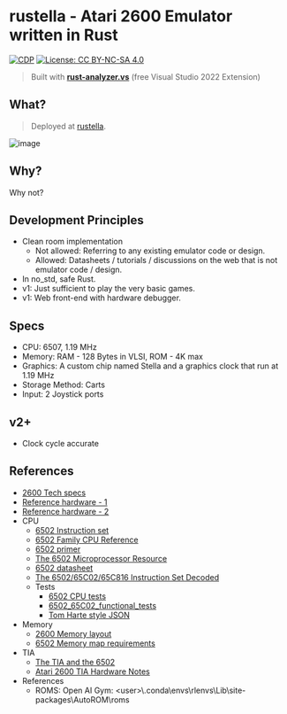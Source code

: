 # rustella - Atari 2600 Emulator written in Rust

[![CDP](https://github.com/unrenormalizable/rustella/actions/workflows/cdp.yml/badge.svg)](https://github.com/unrenormalizable/rustella/actions/workflows/cdp.yml) [![License: CC BY-NC-SA 4.0](https://img.shields.io/badge/License-CC%20BY--NC--SA%204.0-lightgrey.svg?label=license)](https://creativecommons.org/licenses/by-nc-sa/4.0/)

> Built with [**rust-analyzer.vs**](https://marketplace.visualstudio.com/items?itemName=kitamstudios.RustAnalyzer&ssr=false#overview) (free Visual Studio 2022 Extension)

## What?

> Deployed at [rustella](https://rustella.vercel.app/).

![image](https://github.com/user-attachments/assets/812f6e79-a023-4fff-8241-93f8d1af6d33)

## Why?

Why not?

## Development Principles

- Clean room implementation
  - Not allowed: Referring to any existing emulator code or design. 
  - Allowed: Datasheets / tutorials / discussions on the web that is not emulator code / design.
- In no_std, safe Rust.
- v1: Just sufficient to play the very basic games.
- v1: Web front-end with hardware debugger.

## Specs

- CPU: 6507, 1.19 MHz
- Memory: RAM - 128 Bytes in VLSI, ROM - 4K max
- Graphics: A custom chip named Stella and a graphics clock that run at 1.19 MHz
- Storage Method: Carts
- Input: 2 Joystick ports

## v2+

- Clock cycle accurate

## References

- [2600 Tech specs](https://problemkaputt.de/2k6specs.htm)
- [Reference hardware - 1](https://www.masswerk.at/6502/)
- [Reference hardware - 2](https://stella-emu.github.io/docs/index.html#ROMInfo)
- CPU
  - [6502 Instruction set](https://www.masswerk.at/6502/6502_instruction_set.html)
  - [6502 Family CPU Reference](https://www.pagetable.com/c64ref/6502/?tab=2)
  - [6502 primer](https://wilsonminesco.com/6502primer/)
  - [The 6502 Microprocessor Resource](http://www.6502.org/)
  - [6502 datasheet](https://www.princeton.edu/~mae412/HANDOUTS/Datasheets/6502.pdf)
  - [The 6502/65C02/65C816 Instruction Set Decoded](https://llx.com/Neil/a2/opcodes.html)
  - Tests
    - [6502 CPU tests](https://codegolf.stackexchange.com/questions/12844/emulate-a-mos-6502-cpu)
    - [6502_65C02_functional_tests](https://github.com/Klaus2m5/6502_65C02_functional_tests)
    - [Tom Harte style JSON](https://github.com/SingleStepTests/65x02)
- Memory
  - [2600 Memory layout](https://forums.atariage.com/topic/192418-mirrored-memory/#comment-2439795)
  - [6502 Memory map requirements](https://wilsonminesco.com/6502primer/MemMapReqs.html)
- TIA
  - [The TIA and the 6502](https://www.randomterrain.com/atari-2600-memories-tutorial-andrew-davie-03.html)
  - [Atari 2600 TIA Hardware Notes](https://www.atarihq.com/danb/files/TIA_HW_Notes.txt)
- References
  - ROMS: Open AI Gym: &lt;user&gt;\\.conda\envs\rlenvs\Lib\site-packages\AutoROM\roms
